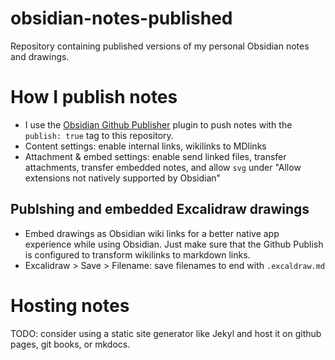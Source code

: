 # obsidian-notes-published
Repository containing published versions of my personal Obsidian notes and drawings.

# How I publish notes
- I use the [Obsidian Github Publisher](https://github.com/ObsidianPublisher/obsidian-github-publisher) plugin to push notes with the `publish: true` tag to this repository.
- Content settings: enable internal links, wikilinks to MDlinks
- Attachment & embed settings: enable send linked files, transfer attachments, transfer embedded notes, and allow `svg` under "Allow extensions not natively supported by Obsidian"

## Publshing and embedded Excalidraw drawings

[//]: # (- To properly render embedded drawings created with [Excalidraw]&#40;https://github.com/zsviczian/obsidian-excalidraw-plugin&#41;, embed the auto-created .SVG version of drawings instead of native .excalidraw files &#40;this can be enabled in Excalidraw settings&#41;)

[//]: # (  - Enable setting to sync changes between .excalidraw drawings and SVG/PNG exports as long as they have the same name so any changes are captured and can be re-published.)
- Embed drawings as Obsidian wiki links for a better native app experience while using Obsidian. Just make sure that the Github Publish is configured to transform wikilinks to markdown links.
- Excalidraw > Save > Filename: save filenames to end with `.excaldraw.md`

# Hosting notes
TODO: consider using a static site generator like Jekyl and host it on github pages, git books, or mkdocs. 
